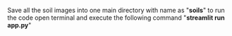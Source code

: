 Save all the soil images into one main directory with name as "**soils**"
to run the code open terminal and execute the following command "**streamlit run app.py**"
